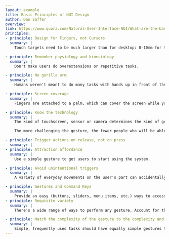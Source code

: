 ```yaml
---
layout: example
title: Basic Principles of NUI Design
author: Dan Saffer
overview:
link: https://www.quora.com/Natural-User-Interface-NUI/What-are-the-basic-principles-of-NUI-Natural-User-Interface-design/answer/Dan-Saffer?srid=upNy&share=1
principles:
- principle: Design for Fingers, not Cursors
  summary: |
    Touch targets need to be much larger than for desktop: 8-10mm for tips, 10-14mm for finger pads.

- principle: Remember physiology and kinesiology
  summary: |
    Don't make users do overextensions or repetitive tasks.

- principle: No gorilla arm
  summary: |
    Humans weren't meant to do many tasks with hands up in front of their bodies for long periods of time. Sorry Minority Report.

- principle: Screen coverage
  summary: |
    Fingers are attached to a palm, which can cover the screen while you are trying to do a gesture. Avoid putting essential elements like labels below a control, as it can be obscured by the user's own hand. Place items like menus at the bottom of the screen to avoid this phenomenon.

- principle: Know the technology
  summary: |
    The kind of touchscreen, sensor or camera determines the kind of gestures you can design for.

    The more challenging the gesture, the fewer people who will be able to (or want to) perform it.

- principle: Trigger actions on release, not on press
  summary: |
- principle: Attraction affordance
  summary: |
    Use a simple gesture to get users to start using the system.

- principle: Avoid unintentional triggers
  summary: |
    A variety of everyday movements on the user's part can accidentally trigger the system. Avoid.

- principle: Gestures and Command Keys
  summary: |
    Provide an easy (buttons, sliders, menu items, etc.) ways to access functionality, but provide advanced, learnable gestures as shortcuts.
- principle: Requisite variety
  summary: |
    There's a wide range of ways to perform any gesture. Account for that.

- principle: Match the complexity of the gesture to the complexity and frequency of the task
  summary: |
    Simple, frequently used tasks should have equally simple gestures to trigger them.
---
```

